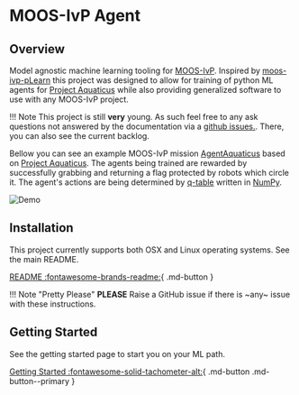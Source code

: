 # MOOS-IvP Agent
## Overview

Model agnostic machine learning tooling for [MOOS-IvP](https://oceanai.mit.edu/moos-ivp/pmwiki/pmwiki.php). Inspired by [moos-ivp-pLearn](https://github.com/mnovitzky/moos-ivp-pLearn) this project was designed to allow for training of python ML agents for [Project Aquaticus](https://oceanai.mit.edu/aquaticus/pmwiki/pmwiki.php?n=Main.HomePage) while also providing generalized software to use with any MOOS-IvP project. 

!!! Note
    This project is still **very** young. As such feel free to any ask questions not answered by the documentation via a [github issues.](https://github.com/CarterFendley/moos-ivp-agent/). There, you can also see the current backlog.

Bellow you can see an example MOOS-IvP mission [AgentAquaticus](moos_ivp/missions/agent_aquaticus.md) based on [Project Aquaticus](https://oceanai.mit.edu/aquaticus/pmwiki/pmwiki.php?n=Main.HomePage). The agents being trained are rewarded by successfully grabbing and returning a flag protected by robots which circle it. The agent's actions are being determined by [q-table](https://en.wikipedia.org/wiki/Q-learning) written in [NumPy](https://numpy.org/).

![Demo](assets/AgentAquaticusDemo.gif)

## Installation

This project currently supports both OSX and Linux operating systems. See the main README.

[README :fontawesome-brands-readme:](https://github.com/CarterFendley/moos-ivp-agent){ .md-button }

!!! Note "Pretty Please"
    **PLEASE** Raise a GitHub issue if there is ~any~ issue with these instructions.

## Getting Started

See the getting started page to start you on your ML path.

[Getting Started :fontawesome-solid-tachometer-alt:](getting_started.md){ .md-button .md-button--primary }
